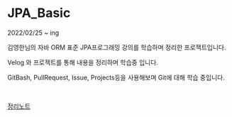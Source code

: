 # JPA_Basic

2022/02/25 ~ ing

김영한님의 자바 ORM 표준 JPA프로그래밍 강의를 학습하며 정리한 프로잭트입니다.

Velog 와 프로젝트를 통해 내용을 정리하며 학습중 입니다.


GitBash, PullRequest, Issue, Projects등을 사용해보며 Git에 대해 학습 중입니다.

<br/>

[정리노트](https://velog.io/@yim3370/series/%EA%B9%80%EC%98%81%ED%95%9C-ORM-JPA)
